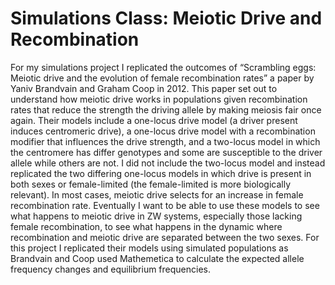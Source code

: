 # Simulations Class: Meiotic Drive and Recombination

For my simulations project I replicated the outcomes of “Scrambling eggs: Meiotic drive and the evolution of female recombination rates” a paper by Yaniv Brandvain and Graham Coop in 2012. This paper set out to understand how meiotic drive works in populations given recombination rates that reduce the strength the driving allele by making meiosis fair once again. Their models include a one-locus drive model (a driver present induces centromeric drive), a one-locus drive model with a recombination modifier that influences the drive strength, and a two-locus model in which the centromere has differ genotypes and some are susceptible to the driver allele while others are not. I did not include the two-locus model and instead replicated the two differing one-locus models in which drive is present in both sexes or female-limited (the female-limited is more biologically relevant). In most cases, meiotic drive selects for an increase in female recombination rate. Eventually I want to be able to use these models to see what happens to meiotic drive in ZW systems, especially those lacking female recombination, to see what happens in the dynamic where recombination and meiotic drive are separated between the two sexes. For this project I replicated their models using simulated populations as Brandvain and Coop used Mathemetica to calculate the expected allele frequency changes and equilibrium frequencies.
